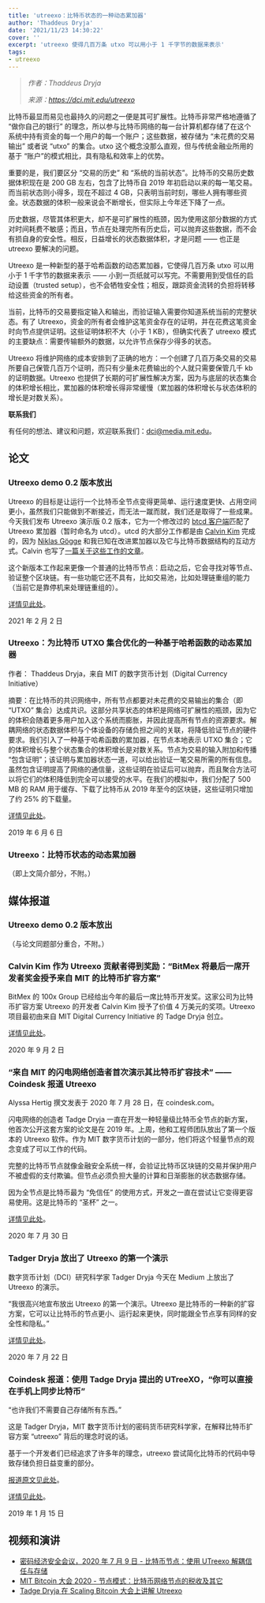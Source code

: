 ```yaml
---
title: 'utreexo：比特币状态的一种动态累加器'
author: 'Thaddeus Dryja'
date: '2021/11/23 14:30:22'
cover: ''
excerpt: 'utreexo 使得几百万条 utxo 可以用小于 1 千字节的数据来表示'
tags:
- utreexo
---
```



> *作者：Thaddeus Dryja*
> 
> *来源：<https://dci.mit.edu/utreexo>*



比特币最显而易见也最持久的问题之一便是其可扩展性。比特币非常严格地遵循了 “做你自己的银行” 的理念，所以参与比特币网络的每一台计算机都存储了在这个系统中持有资金的每一个用户的每一个账户；这些数据，被存储为 “未花费的交易输出” 或者说 “utxo” 的集合。utxo 这个概念没那么直观，但与传统金融业所用的基于 “账户”的模式相比，具有隐私和效率上的优势。

重要的是，我们要区分 “交易的历史” 和 “系统的当前状态”。比特币的交易历史数据体积现在是 200 GB 左右，包含了比特币自 2019 年初启动以来的每一笔交易。而当前状态则小得多，现在不超过 4 GB，只表明当前时刻，哪些人拥有哪些资金。状态数据的体积一般来说会不断增长，但实际上今年还下降了一点。

历史数据，尽管其体积更大，却不是可扩展性的瓶颈，因为使用这部分数据的方式对时间耗费不敏感；而且，节点在处理完所有历史后，可以抛弃这些数据，而不会有损自身的安全性。相反，日益增长的状态数据体积，才是问题 —— 也正是 utreexo 要解决的问题。

Utreexo 是一种新型的基于哈希函数的动态累加器，它使得几百万条 utxo 可以用小于 1 千字节的数据来表示 —— 小到一页纸就可以写完。不需要用到受信任的启动设置（trusted setup），也不会牺牲安全性；相反，跟踪资金流转的负担将转移给这些资金的所有者。

当前，比特币的交易要指定输入和输出，而验证输入需要你知道系统当前的完整状态。有了 Utreexo，资金的所有者会维护这笔资金存在的证明，并在花费这笔资金时向节点提供证明。这些证明体积不大（小于 1 KB），但确实代表了 utreexo 模式的主要缺点：需要传输额外的数据，以允许节点保存少得多的状态。

Utreexo 将维护网络的成本安排到了正确的地方：一个创建了几百万条交易的交易所要自己保管几百万个证明，而只有少量未花费输出的个人就只需要保管几千 kb 的证明数据。Utreexo 也提供了长期的可扩展性解决方案，因为与底层的状态集合的体积增长相比，累加器的体积增长得非常缓慢（累加器的体积增长与状态体积的增长是对数关系）。

**联系我们**

有任何的想法、建议和问题，欢迎联系我们：[dci@media.mit.edu](mailto:dci@media.mit.edu)。

## 论文

### **Utreexo demo 0.2 版本放出**

Utreexo 的目标是让运行一个比特币全节点变得更简单、运行速度更快、占用空间更小，虽然我们只能做到不断接近，而无法一蹴而就，我们还是取得了一些成果。今天我们发布 Utreexo 演示版 0.2 版本，它为一个修改过的 [btcd 客户端](https://github.com/btcsuite/btcd)匹配了 Utreexo 累加器（暂时命名为 utcd）。utcd 的大部分工作都是由 [Calvin Kim](https://github.com/kcalvinalvin) 完成的，因为 [Niklas Gögge](https://github.com/dergoegge) 和我已知在改进累加器以及它与比特币数据结构的互动方式。Calvin 也写了[一篇关于这些工作的文章](https://blog.bitmex.com/progress-towards-utreexo-goals/)。

这个新版本工作起来更像一个普通的比特币节点：启动之后，它会寻找对等节点、验证整个区块链。有一些功能它还不具有，比如交易池，比如处理链重组的能力（当前它是靠停机来处理链重组的）。

[详情见此处](https://dci.mit.edu/research/2021/2/2/utreexo-demo-release-02-by-tadge-dryja)。

2021 年 2 月 2 日

### **Utreexo：为比特币 UTXO 集合优化的一种基于哈希函数的动态累加器**

作者： Thaddeus Dryja，来自 MIT 的数字货币计划（Digital Currency Initiative）

摘要：在比特币的共识网络中，所有节点都要对未花费的交易输出的集合（即 “UTXO” 集合）达成共识。这部分共享状态的体积是网络可扩展性的瓶颈，因为它的体积会随着更多用户加入这个系统而膨胀，并因此提高所有节点的资源要求。解耦网络的状态数据体积与个体设备的存储负担之间的关联，将降低验证节点的硬件要求。我们引入了一种基于哈希函数的累加器，在节点本地表示 UTXO 集合；它的体积增长与整个状态集合的体积增长是对数关系。节点为交易的输入附加和传播 “包含证明”；该证明与累加器状态一道，可以给出验证一笔交易所需的所有信息。虽然包含证明提高了网络的通信量，这些证明在验证后可以抛弃，而且聚合方法可以将它们的体积降低到完全可以接受的水平。在我们的模拟中，我们分配了 500 MB 的 RAM 用于缓存、下载了比特币从 2019 年至今的区块链，这些证明只增加了约 25% 的下载量。

[详情见此处](https://dci.mit.edu/research/2019/6/6/utreexo-a-dynamic-hash-based-accumulator-optimized-for-the-bitcoin-utxo-set)。

2019 年 6 月 6 日

### **Utreexo：比特币状态的动态累加器**

（即上文简介部分，不附。）

## 媒体报道

### **Utreexo demo 0.2 版本放出**

（与论文同题部分重合，不附。）

### **Calvin Kim 作为 Utreexo 贡献者得到奖励：“BitMex 将最后一席开发者奖金授予来自 MIT 的比特币扩容方案”**

BitMex 的 100x Group 已经给出今年的最后一席比特币开发奖。这家公司为比特币扩容方案 Utreexo 的开发者 Calvin Kim 授予了价值 4 万美元的奖项。Utreexo 项目最初由来自 MIT Digital Currency Initiative 的 Tadge Dryja 创立。

[详情见此处](https://dci.mit.edu/research/2020/9/2/calvin-kim-is-awarded-for-his-role-as-an-utreexo-collaborator-announced-in-cointelegraphs-bitmex-awards-its-last-developer-grant-to-a-bitcoin-scalability-solution-from-mit)。

2020 年 9 月 2 日

### **“来自 MIT 的闪电网络创造者首次演示其比特币扩容技术” ——Coindesk 报道 Utreexo**

Alyssa Hertig 撰文发表于 2020 年 7 月 28 日，在 coindesk.com。

闪电网络的创造者 Tadge Dryja 一直在开发一种轻量级比特币全节点的新方案，他首次公开这套方案的论文是在 2019 年。上周，他和工程师团队放出了第一个版本的 Utreexo 软件。作为 MIT 数字货币计划的一部分，他们将这个轻量节点的观念变成了可以工作的代码。

完整的比特币节点就像金融安全系统一样，会验证比特币区块链的交易并保护用户不被虚假的支付欺骗。但节点必须负担大量的计算和日渐膨胀的状态数据存储。

因为全节点是比特币最为 “免信任” 的使用方式，开发之一直在尝试让它变得更容易使用。这是比特币的 “圣杯” 之一。

[详情见此处](https://dci.mit.edu/research/2020/7/30/mit-lightning-creator-unveils-first-demonstration-of-bitcoin-scaling-tech-by-coindesk-discusses-utreexo)。

2020 年 7 月 30 日

### **Tadger Dryja 放出了 Utreexo 的第一个演示**

数字货币计划（DCI）研究科学家 Tadger Dryja 今天在 Medium 上放出了 Utreexo 的演示。

“我很高兴地宣布放出 Utreexo 的第一个演示。Utreexo 是比特币的一种新的扩容方案，它可以让比特币的节点更小、运行起来更快，同时能跟全节点享有同样的安全性和隐私。”

[详情见此处](https://dci.mit.edu/research/2020/7/22/tadge-dryja-releases-utreexos-first-demonstration-in-a-medium-article)。

2020 年 7 月 22 日

### **Coindesk 报道：使用 Tadge Dryja 提出的 UTreeXO，“你可以直接在手机上同步比特币”**

“也许我们不需要自己存储所有东西。”

这是 Tadger Dryja，MIT 数字货币计划的密码货币研究科学家，在解释比特币扩容方案 “utreexo” 背后的理念时说的话。

基于一个开发者们已经追求了许多年的理念，utreexo 尝试简化比特币的代码中导致存储负担日益变重的部分。

[报道原文见此处](https://www.coindesk.com/this-scaling-tech-could-let-you-sync-bitcoin-straight-from-your-phone)。

[详情见此处](https://dci.mit.edu/research/2019/1/15/coindesks-this-scaling-tech-could-let-you-sync-bitcoin-straight-from-your-phone-using-utreexo-created-by-tadge-dryja)。

2019 年 1 月 15 日

## 视频和演讲

- [密码经济安全会议，2020 年 7 月 9 日  - 比特币节点：使用 UTreexo 解耦信任与存储](https://dci.mit.edu/video-gallery/bitcoin-nodes-decoupling-trust-and-storage-with-utreexo)
- [MIT Bitcoin 大会 2020 - 节点模式：比特币网络节点的税收及其它](https://dci.mit.edu/video-gallery/2020/4/15/hg2n6d8rl01i5hhjumebo4puu5wvda)
- [Tadge Dryja 在 Scaling Bitcoin 大会上讲解 Utreexo](https://dci.mit.edu/video-gallery/2020/1/3/kf7s9uzw7knetidlc0dum2lzde9kxs)

